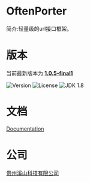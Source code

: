 # OftenPorter
简介:轻量级的url接口框架。

##
# 版本
当前最新版本为  [**1.0.5-final1**](http://mvnrepository.com/artifact/com.xishankeji)

![Version](https://img.shields.io/badge/Version-1.0.5--final1-brightgreen.svg)
![License](http://img.shields.io/:License-Apache2.0-blue.svg)
![JDK 1.8](https://img.shields.io/badge/JDK-1.8-green.svg)

##
# 文档
[Documentation](https://gzxishan.github.io/index.html)

##
# 公司
[贵州溪山科技有限公司](http://www.xishankeji.com)

